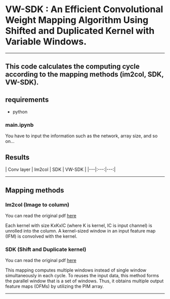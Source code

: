 # VW-SDK : An Efficient Convolutional Weight Mapping Algorithm Using Shifted and Duplicated Kernel with Variable Windows.
---

## This code calculates the computing cycle according to the mapping methods (im2col, SDK, VW-SDK).
## requirements
+ python

### main.ipynb
You have to input the information such as the network, array size, and so on...

## Results
<table>
| Conv layer | Im2col | SDK | VW-SDK |
|---|:---:|---:|

---
## Mapping methods

### Im2col (Image to column)
You can read the original pdf [here](https://dl.acm.org/doi/10.1145/2964284.2967243)

Each kernel with size KxKxIC (where K is kernel, IC is input channel) is unrolled into the column. A kernel-sized window in an input feature map (IFM) is convolved with the kernel.


### SDK (Shift and Duplicate kernel)
You can read the original pdf [here](https://ieeexplore.ieee.org/document/9104658)

This mapping computes multiple windows instead of single window simultaneously in each cycle. To reuses the input data, this method forms the parallel window that is a set of windows. Thus, it obtains multiple output feature maps (OFMs) by utilizing the PIM array.

<!-- ### VW-SDK
 -->
---

<!-- This is a normal paragraph: -->

<!--     this is a code -->
  
<!-- end code block -->

